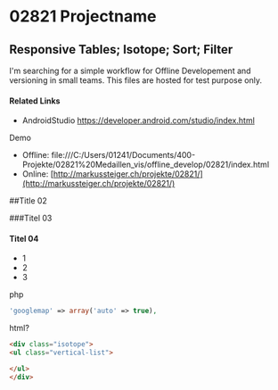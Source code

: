 # 02821 Projectname

## Responsive Tables; Isotope; Sort; Filter
I'm searching for a simple workflow for Offline Developement and versioning in small teams. This files are hosted for test purpose only.

#### Related Links
- AndroidStudio https://developer.android.com/studio/index.html

Demo

* Offline: file:///C:/Users/01241/Documents/400-Projekte/02821%20Medaillen_vis/offline_develop/02821/index.html
* Online: [http://markussteiger.ch/projekte/02821/](http://markussteiger.ch/projekte/02821/)


##Title 02 

###Titel 03 

#### Titel 04

- 1 
- 2
- 3


php
```php
'googlemap' => array('auto' => true),
```

html?
```html
<div class="isotope">
<ul class="vertical-list">

</ul>
</div>
```
